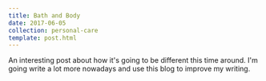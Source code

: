 ```yaml
---
title: Bath and Body
date: 2017-06-05
collection: personal-care
template: post.html
---
```


An interesting post about how it's going to be different this time around. I'm going write a lot more nowadays and use this blog to improve my writing.